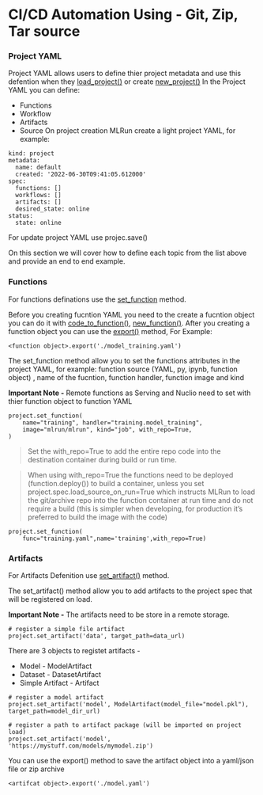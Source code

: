# CI/CD Automation Using - Git, Zip, Tar source 

### Project YAML
Project YAML allows users to define thier project metadata and use this defention when they [load_project()](https://docs.mlrun.org/en/latest/api/mlrun.projects.html#mlrun.projects.load_project) or create [new_project()](https://docs.mlrun.org/en/latest/api/mlrun.projects.html#mlrun.projects.new_project)
In the Project YAML you can define:
* Functions 
* Workflow
* Artifacts
* Source 
On project creation MLRun create a light project YAML, for example: 
````
kind: project
metadata:
  name: default
  created: '2022-06-30T09:41:05.612000'
spec:
  functions: []
  workflows: []
  artifacts: []
  desired_state: online
status:
  state: online
````
For update project YAML use projec.save()

On this section we will cover how to define each topic from the list above and provide an end to end example.

### Functions
For functions definations use the [set_function](https://docs.mlrun.org/en/latest/api/mlrun.projects.html?highlight=set_function#mlrun.projects.MlrunProject.set_function) method.

Before you creating fucntion YAML you need to the create a fucntion object you can do it with [code_to_function()](https://docs.mlrun.org/en/latest/api/mlrun.html?highlight=code_to_function#mlrun.code_to_function), [new_function()](https://docs.mlrun.org/en/latest/api/mlrun.run.html?highlight=new_function#mlrun.run.new_function).
After you creating a function object you can use the [export()](https://docs.mlrun.org/en/latest/api/mlrun.runtimes.html?highlight=export#mlrun.runtimes.BaseRuntime.export) method, For Example:
````
<function object>.export('./model_training.yaml')
````

The set_function method allow you to set the functions attributes in the project YAML, for example: 
function source (YAML, py, ipynb, function object) , name of the fucntion, function handler, function image and kind

**Important Note -** Remote functions as Serving and Nuclio need to set with thier function object to function YAML
````
project.set_function(
    name="training", handler="training.model_training",
    image="mlrun/mlrun", kind="job", with_repo=True,
)
````
> Set the with_repo=True to add the entire repo code into the destination container during build or run time. 

> When using with_repo=True the functions need to be deployed (function.deploy()) to build a container, unless you set project.spec.load_source_on_run=True which instructs MLRun to load the git/archive repo into the function container at run time and do not require a build (this is simpler when developing, for production it’s preferred to build the image with the code)

````
project.set_function(
    func="training.yaml",name='training',with_repo=True)
````
### Artifacts
For Artifacts Defenition use [set_artifact()](https://docs.mlrun.org/en/latest/api/mlrun.projects.html?highlight=set_artifact#mlrun.projects.MlrunProject.set_artifact) method.

The set_artifact() method allow you to add artifacts to the project spec that will be registered on load.

**Important Note -** The artifacts need to be store in a remote storage. 

````
# register a simple file artifact
project.set_artifact('data', target_path=data_url)
````
There are 3 objects to registet artifacts - 
* Model - ModelArtifact
* Dataset - DatasetArtifact
* Simple Artifact - Artifact

````
# register a model artifact
project.set_artifact('model', ModelArtifact(model_file="model.pkl"), target_path=model_dir_url)

# register a path to artifact package (will be imported on project load)
project.set_artifact('model', 'https://mystuff.com/models/mymodel.zip')
````
You can use the export() method to save the artifact object into a yaml/json file or zip archive
````
<artifcat object>.export('./model.yaml')

````
